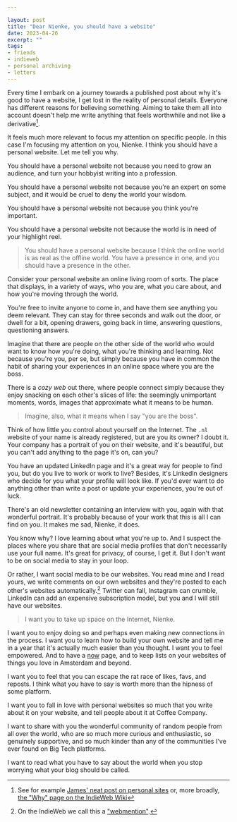 ```yaml
---

layout: post
title: "Dear Nienke, you should have a website"
date: 2023-04-26
excerpt: ""
tags:
- friends
- indieweb
- personal archiving
- letters
---
```

Every time I embark on a journey towards a published post about why it's good to have a website, I get lost in the reality of personal details. Everyone has different reasons for believing something. Aiming to take them all into account doesn't help me write anything that feels worthwhile and not like a derivative[^1].

It feels much more relevant to focus my attention on specific people. In this case I'm focusing my attention on you, Nienke. I think you should have a personal website. Let me tell you why.

You should have a personal website not because you need to grow an audience, and turn your hobbyist writing into a profession.

You should have a personal website not because you're an expert on some subject, and it would be cruel to deny the world your wisdom.

You should have a personal website not because you think you're important.

You should have a personal website not because the world is in need of your highlight reel.

> You should have a personal website because I think the online world is as real as the offline world. You have a presence in one, and you should have a presence in the other.

Consider your personal website an online living room of sorts. The place that displays, in a variety of ways, who you are, what you care about, and how you're moving through the world.

You're free to invite anyone to come in, and have them see anything you deem relevant. They can stay for three seconds and walk out the door, or dwell for a bit, opening drawers, going back in time, answering questions, questioning answers.

Imagine that there are people on the other side of the world who would want to know how you're doing, what you're thinking and learning. Not because you're you, per se, but simply because you have in common the habit of sharing your experiences in an online space where you are the boss.

There is a _cozy web_ out there, where people connect simply because they enjoy snacking on each other's slices of life: the seemingly unimportant moments, words, images that approximate what it means to be human.

> Imagine, also, what it means when I say "you are the boss".

Think of how little you control about yourself on the Internet. The `.nl` website of your name is already registered, but are you its owner? I doubt it. Your company has a portrait of you on their website, and it's beautiful, but you can't add anything to the page it's on, can you?

You have an updated LinkedIn page and it's a great way for people to find you, but do you live to work or work to live? Besides, it's LinkedIn designers who decide for you what your profile will look like. If you'd ever want to do anything other than write a post or update your experiences, you're out of luck. 

There's an old newsletter containing an interview with you, again with that wonderful portrait. It's probably because of your work that this is all I can find on you. It makes me sad, Nienke, it does.

You know why? I love learning about what you're up to. And I suspect the places where you share that are social media profiles that don't necessarily use your full name. It's great for privacy, of course, I get it. But I don't want to be on social media to stay in your loop.

Or rather, I want social media to be our websites. You read mine and I read yours, we write comments on our own websites and they're posted to each other's websites automatically.[^2] Twitter can fall, Instagram can crumble, LinkedIn can add an expensive subscription model, but you and I will still have our websites.

> I want you to take up space on the Internet, Nienke. 

I want you to enjoy doing so and perhaps even making new connections in the process. I want you to learn how to build your own website and tell me in a year that it's actually much easier than you thought. I want you to feel empowered. And to have a [now](/now) page, and to keep lists on your websites of things you love in Amsterdam and beyond.

I want you to feel that you can escape the rat race of likes, favs, and reposts. I think what you have to say is worth more than the hipness of some platform.

I want you to fall in love with personal websites so much that you write about it on your website, and tell people about it at Coffee Company. 

I want to share with you the wonderful community of random people from all over the world, who are so much more curious and enthusiastic, so genuinely supportive, and so much kinder than any of the communities I've ever found on Big Tech platforms.

I want to read what you have to say about the world when you stop worrying what your blog should be called.

[^1]: See for example [James' neat post on personal sites](https://jamesg.blog/2023/04/13/exploring-personal-websites/) or, more broadly, [the "Why" page on the IndieWeb Wiki](https://indieweb.org/why)
[^2]: On the IndieWeb we call this a ["webmention"](https://indieweb.org/Webmention).